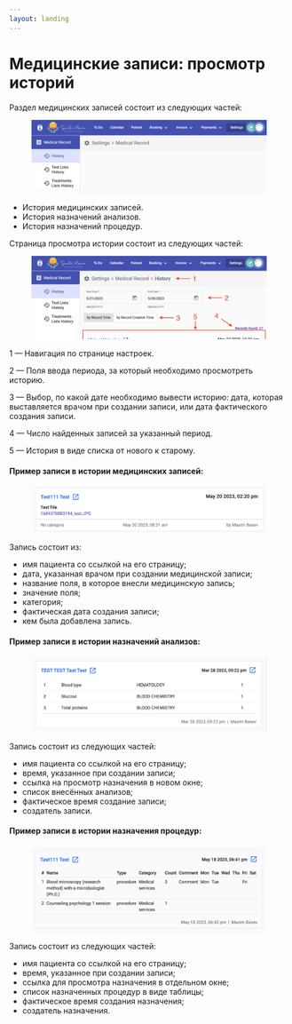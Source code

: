 ```yaml
---
layout: landing
---
```


# Медицинские записи: просмотр историй

Раздел медицинских записей состоит из следующих частей:

<figure><img src="../../../.gitbook/assets/image (11) (1) (1).png" alt=""><figcaption></figcaption></figure>

* История медицинских записей.
* История назначений анализов.
* История назначений процедур.

Страница просмотра истории состоит из следующих частей:

<figure><img src="../../../.gitbook/assets/Screenshot 2023-05-28 at 17.16.57 (1).png" alt=""><figcaption></figcaption></figure>

1 — Навигация по странице настроек.

2 — Поля ввода периода, за который необходимо просмотреть историю.

3 — Выбор, по какой дате необходимо вывести историю: дата, которая выставляется врачом при создании записи, или дата фактического создания записи.

4 — Число найденных записей за указанный период.

5 — История в виде списка от нового к старому.

#### Пример записи в истории медицинских записей:

<figure><img src="../../../.gitbook/assets/image (9) (1).png" alt=""><figcaption></figcaption></figure>

Запись состоит из:

* имя пациента со ссылкой на его страницу;
* дата, указанная врачом при создании медицинской записи;
* название поля, в которое внесли медицинскую запись;
* значение поля;
* категория;
* фактическая дата создания записи;
* кем была добавлена запись.

#### Пример записи в истории назначений анализов:

<figure><img src="../../../.gitbook/assets/image (7) (3) (2).png" alt=""><figcaption></figcaption></figure>

Запись состоит из следующих частей:

* имя пациента со ссылкой на его страницу;
* время, указанное при создании записи;
* ссылка на просмотр назначения в новом окне;
* список внесённых анализов;
* фактическое время создание записи;
* создатель записи.

#### Пример записи в истории назначения процедур:

<figure><img src="../../../.gitbook/assets/image (3) (2).png" alt=""><figcaption></figcaption></figure>

Запись состоит из следующих частей:

* имя пациента со ссылкой на его страницу;
* время, указанное при создании записи;
* ссылка для просмотра назначения в отдельном окне;
* список назначенных процедур в виде таблицы;
* фактическое время создания назначения;
* создатель назначения.
